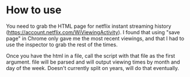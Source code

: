 # How to use

You need to grab the HTML page for netflix instant streaming history
(https://account.netflix.com/WiViewingActivity). I found that using "save
page"  in Chrome only gave me the most recent viewings, and that I had to use
the inspector to grab the rest of the times.

Once you have the html in a file, call the script with that file as the
first argument. file will be parsed and will output viewing times by month and
day of the week. Doesn't currently split on years, will do that eventually.
